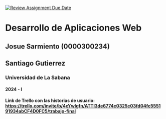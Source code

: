 [![Review Assignment Due Date](https://classroom.github.com/assets/deadline-readme-button-24ddc0f5d75046c5622901739e7c5dd533143b0c8e959d652212380cedb1ea36.svg)](https://classroom.github.com/a/-RuUZzT-)
# Desarrollo de Aplicaciones Web
## Josue Sarmiento (0000300234)
## Santiago Gutierrez
### Universidad de La Sabana
#### 2024 - I


**Link de Trello con las historias de usuario: https://trello.com/invite/b/4cYwlgfn/ATTI3de6774c0325c03fd04fc555191934abCF4D0FC5/trabajo-final**
